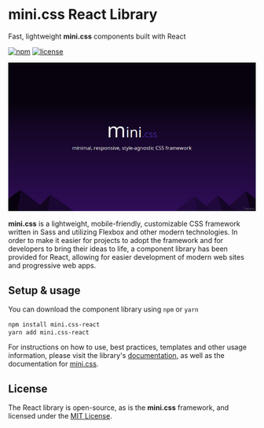 # mini.css React Library
Fast, lightweight **mini.css** components built with React

[![npm](https://img.shields.io/npm/v/mini.css-react.svg)](https://www.npmjs.com/package/mini.css-react)
[![license](https://img.shields.io/badge/license-MIT-yellow.svg)](https://github.com/Chalarangelo/react-mini.css/blob/master/LICENSE)

![Logo](/docs/page_thumb.png)

**mini.css** is a lightweight, mobile-friendly, customizable CSS framework written in Sass and utilizing Flexbox and other modern technologies. In order to make it easier for projects to adopt the framework and for developers to bring their ideas to life, a component library has been provided for React, allowing for easier development of modern web sites and progressive web apps.

## Setup & usage

You can download the component library using `npm` or `yarn`

```
npm install mini.css-react
yarn add mini.css-react
```

For instructions on how to use, best practices, templates and other usage information, please visit the library's [documentation](https://chalarangelo.github.io/react-mini.css/), as well as the documentation for [mini.css](http://minicss.org).

## License

The React library is open-source, as is the **mini.css** framework, and licensed under the [MIT License](https://github.com/Chalarangelo/react-mini.css/blob/master/LICENSE).
